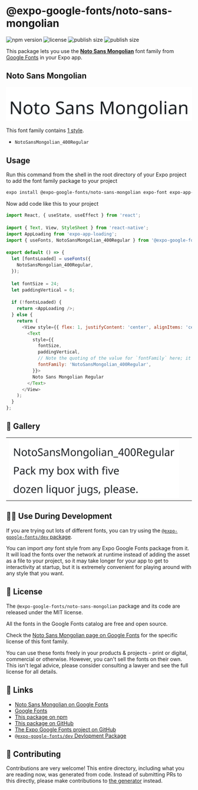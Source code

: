 # @expo-google-fonts/noto-sans-mongolian

![npm version](https://flat.badgen.net/npm/v/@expo-google-fonts/noto-sans-mongolian)
![license](https://flat.badgen.net/github/license/expo/google-fonts)
![publish size](https://flat.badgen.net/packagephobia/install/@expo-google-fonts/noto-sans-mongolian)
![publish size](https://flat.badgen.net/packagephobia/publish/@expo-google-fonts/noto-sans-mongolian)

This package lets you use the [**Noto Sans Mongolian**](https://fonts.google.com/specimen/Noto+Sans+Mongolian) font family from [Google Fonts](https://fonts.google.com/) in your Expo app.

## Noto Sans Mongolian

![Noto Sans Mongolian](./font-family.png)

This font family contains [1 style](#-gallery).

- `NotoSansMongolian_400Regular`

## Usage

Run this command from the shell in the root directory of your Expo project to add the font family package to your project
```sh
expo install @expo-google-fonts/noto-sans-mongolian expo-font expo-app-loading
```

Now add code like this to your project
```js
import React, { useState, useEffect } from 'react';

import { Text, View, StyleSheet } from 'react-native';
import AppLoading from 'expo-app-loading';
import { useFonts, NotoSansMongolian_400Regular } from '@expo-google-fonts/noto-sans-mongolian';

export default () => {
  let [fontsLoaded] = useFonts({
    NotoSansMongolian_400Regular,
  });

  let fontSize = 24;
  let paddingVertical = 6;

  if (!fontsLoaded) {
    return <AppLoading />;
  } else {
    return (
      <View style={{ flex: 1, justifyContent: 'center', alignItems: 'center' }}>
        <Text
          style={{
            fontSize,
            paddingVertical,
            // Note the quoting of the value for `fontFamily` here; it expects a string!
            fontFamily: 'NotoSansMongolian_400Regular',
          }}>
          Noto Sans Mongolian Regular
        </Text>
      </View>
    );
  }
};

```

## 🔡 Gallery


||||
|-|-|-|
|![NotoSansMongolian_400Regular](./NotoSansMongolian_400Regular.ttf.png)||||


## 👩‍💻 Use During Development

If you are trying out lots of different fonts, you can try using the [`@expo-google-fonts/dev` package](https://github.com/expo/google-fonts/tree/master/font-packages/dev#readme).

You can import *any* font style from any Expo Google Fonts package from it. It will load the fonts
over the network at runtime instead of adding the asset as a file to your project, so it may take longer
for your app to get to interactivity at startup, but it is extremely convenient
for playing around with any style that you want.

## 📖 License

The `@expo-google-fonts/noto-sans-mongolian` package and its code are released under the MIT license.

All the fonts in the Google Fonts catalog are free and open source.

Check the [Noto Sans Mongolian page on Google Fonts](https://fonts.google.com/specimen/Noto+Sans+Mongolian) for the specific license of this font family.

You can use these fonts freely in your products & projects - print or digital, commercial or otherwise. However, you can't sell the fonts on their own. This isn't legal advice, please consider consulting a lawyer and see the full license for all details.

## 🔗 Links

- [Noto Sans Mongolian on Google Fonts](https://fonts.google.com/specimen/Noto+Sans+Mongolian)
- [Google Fonts](https://fonts.google.com/)
- [This package on npm](https://www.npmjs.com/package/@expo-google-fonts/noto-sans-mongolian)
- [This package on GitHub](https://github.com/expo/google-fonts/tree/master/font-packages/noto-sans-mongolian)
- [The Expo Google Fonts project on GitHub](https://github.com/expo/google-fonts)
- [`@expo-google-fonts/dev` Devlopment Package](https://github.com/expo/google-fonts/tree/master/font-packages/dev)

## 🤝 Contributing

Contributions are very welcome! This entire directory, including what you are reading now, was generated from code. Instead of submitting PRs to this directly, please make contributions to [the generator](https://github.com/expo/google-fonts/tree/master/packages/generator) instead.
